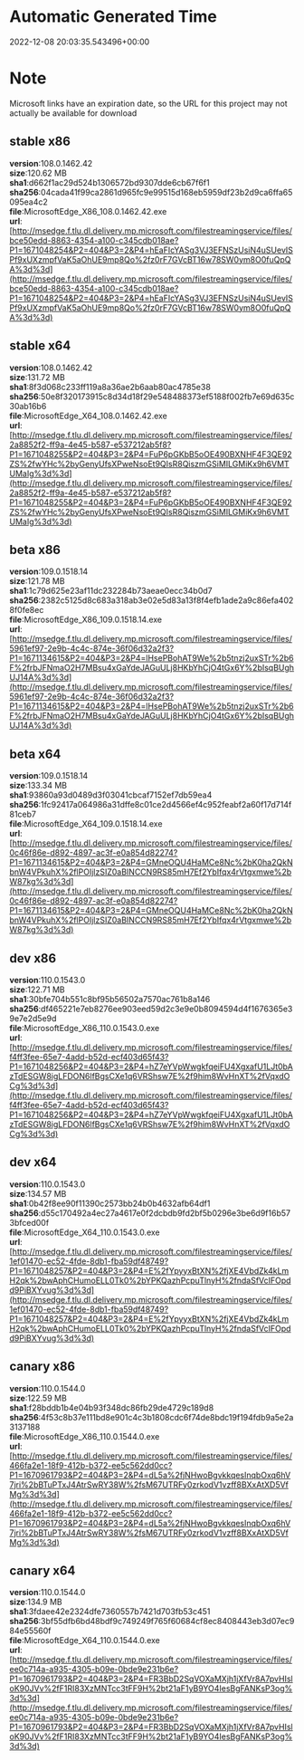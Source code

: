 # Automatic Generated Time
2022-12-08 20:03:35.543496+00:00

# Note
Microsoft links have an expiration date, so the URL for this project may not actually be available for download

## stable x86
**version**:108.0.1462.42  
**size**:120.62 MB  
**sha1**:d662f1ac29d524b1306572bd9307dde6cb67f6f1  
**sha256**:04cada41f99ca2861d965fc9e99515d168eb5959df23b2d9ca6ffa65095ea4c2  
**file**:MicrosoftEdge_X86_108.0.1462.42.exe  
**url**:[http://msedge.f.tlu.dl.delivery.mp.microsoft.com/filestreamingservice/files/bce50edd-8863-4354-a100-c345cdb018ae?P1=1671048254&P2=404&P3=2&P4=hEaFIcYASg3VJ3EFNSzUsiN4uSUevISPf9xUXzmpfVaK5aOhUE9mp8Qo%2fz0rF7GVcBT16w78SW0ym8O0fuQpQA%3d%3d](http://msedge.f.tlu.dl.delivery.mp.microsoft.com/filestreamingservice/files/bce50edd-8863-4354-a100-c345cdb018ae?P1=1671048254&P2=404&P3=2&P4=hEaFIcYASg3VJ3EFNSzUsiN4uSUevISPf9xUXzmpfVaK5aOhUE9mp8Qo%2fz0rF7GVcBT16w78SW0ym8O0fuQpQA%3d%3d)  

## stable x64
**version**:108.0.1462.42  
**size**:131.72 MB  
**sha1**:8f3d068c233ff119a8a36ae2b6aab80ac4785e38  
**sha256**:50e8f320173915c8d34d18f29e548488373ef5188f002fb7e69d635c30ab16b6  
**file**:MicrosoftEdge_X64_108.0.1462.42.exe  
**url**:[http://msedge.f.tlu.dl.delivery.mp.microsoft.com/filestreamingservice/files/2a8852f2-ff9a-4e45-b587-e537212ab5f8?P1=1671048255&P2=404&P3=2&P4=FuP6pGKbB5oOE490BXNHF4F3QE92ZS%2fwYHc%2byGenyUfsXPweNsoEt9QIsR8QiszmGSiMILGMiKx9h6VMTUMaIg%3d%3d](http://msedge.f.tlu.dl.delivery.mp.microsoft.com/filestreamingservice/files/2a8852f2-ff9a-4e45-b587-e537212ab5f8?P1=1671048255&P2=404&P3=2&P4=FuP6pGKbB5oOE490BXNHF4F3QE92ZS%2fwYHc%2byGenyUfsXPweNsoEt9QIsR8QiszmGSiMILGMiKx9h6VMTUMaIg%3d%3d)  

## beta x86
**version**:109.0.1518.14  
**size**:121.78 MB  
**sha1**:1c79d625e23af11dc232284b73aeae0ecc34b0d7  
**sha256**:2382c5125d8c683a318ab3e02e5d83a13f8f4efb1ade2a9c86efa4028f0fe8ec  
**file**:MicrosoftEdge_X86_109.0.1518.14.exe  
**url**:[http://msedge.f.tlu.dl.delivery.mp.microsoft.com/filestreamingservice/files/5961ef97-2e9b-4c4c-874e-36f06d32a2f3?P1=1671134615&P2=404&P3=2&P4=lHsePBohAT9We%2b5tnzj2uxSTr%2b6F%2frbJFNmaO2H7MBsu4xGaYdeJAGuULj8HKbYhCjO4tGx6Y%2bIsqBUghUJ14A%3d%3d](http://msedge.f.tlu.dl.delivery.mp.microsoft.com/filestreamingservice/files/5961ef97-2e9b-4c4c-874e-36f06d32a2f3?P1=1671134615&P2=404&P3=2&P4=lHsePBohAT9We%2b5tnzj2uxSTr%2b6F%2frbJFNmaO2H7MBsu4xGaYdeJAGuULj8HKbYhCjO4tGx6Y%2bIsqBUghUJ14A%3d%3d)  

## beta x64
**version**:109.0.1518.14  
**size**:133.34 MB  
**sha1**:93860a93d0489d3f03041cbcaf7152ef7db59ea4  
**sha256**:1fc92417a064986a31dffe8c01ce2d4566ef4c952feabf2a60f17d714f81ceb7  
**file**:MicrosoftEdge_X64_109.0.1518.14.exe  
**url**:[http://msedge.f.tlu.dl.delivery.mp.microsoft.com/filestreamingservice/files/0c46f86e-d892-4897-ac3f-e0a854d82274?P1=1671134615&P2=404&P3=2&P4=GMneOQU4HaMCe8Nc%2bK0ha2QkNbnW4VPkuhX%2flPOIjlzSIZ0aBINCCN9RS85mH7Ef2YbIfqx4rVtgxmwe%2bW87kg%3d%3d](http://msedge.f.tlu.dl.delivery.mp.microsoft.com/filestreamingservice/files/0c46f86e-d892-4897-ac3f-e0a854d82274?P1=1671134615&P2=404&P3=2&P4=GMneOQU4HaMCe8Nc%2bK0ha2QkNbnW4VPkuhX%2flPOIjlzSIZ0aBINCCN9RS85mH7Ef2YbIfqx4rVtgxmwe%2bW87kg%3d%3d)  

## dev x86
**version**:110.0.1543.0  
**size**:122.71 MB  
**sha1**:30bfe704b551c8bf95b56502a7570ac761b8a146  
**sha256**:df465221e7eb8276ee903eed59d2c3e9e0b8094594d4f1676365e39e7e2d5e9d  
**file**:MicrosoftEdge_X86_110.0.1543.0.exe  
**url**:[http://msedge.f.tlu.dl.delivery.mp.microsoft.com/filestreamingservice/files/f4ff3fee-65e7-4add-b52d-ecf403d65f43?P1=1671048256&P2=404&P3=2&P4=hZ7eYVpWwgkfqeiFU4XgxafU1LJt0bAzTdESGW8igLFDON6lfBgsCXe1q6VRShsw7E%2f9him8WvHnXT%2fVqxdOCg%3d%3d](http://msedge.f.tlu.dl.delivery.mp.microsoft.com/filestreamingservice/files/f4ff3fee-65e7-4add-b52d-ecf403d65f43?P1=1671048256&P2=404&P3=2&P4=hZ7eYVpWwgkfqeiFU4XgxafU1LJt0bAzTdESGW8igLFDON6lfBgsCXe1q6VRShsw7E%2f9him8WvHnXT%2fVqxdOCg%3d%3d)  

## dev x64
**version**:110.0.1543.0  
**size**:134.57 MB  
**sha1**:0b42f8ee90f11390c2573bb24b0b4632afb64df1  
**sha256**:d55c170492a4ec27a4617e0f2dcbdb9fd2bf5b0296e3be6d9f16b573bfced00f  
**file**:MicrosoftEdge_X64_110.0.1543.0.exe  
**url**:[http://msedge.f.tlu.dl.delivery.mp.microsoft.com/filestreamingservice/files/1ef01470-ec52-4fde-8db1-fba59df48749?P1=1671048257&P2=404&P3=2&P4=E%2fYpyyxBtXN%2fjXE4VbdZk4kLmH2qk%2bwAphCHumoELL0Tk0%2bYPKQazhPcpuTlnyH%2fndaSfVcIFOpdd9PiBXYvug%3d%3d](http://msedge.f.tlu.dl.delivery.mp.microsoft.com/filestreamingservice/files/1ef01470-ec52-4fde-8db1-fba59df48749?P1=1671048257&P2=404&P3=2&P4=E%2fYpyyxBtXN%2fjXE4VbdZk4kLmH2qk%2bwAphCHumoELL0Tk0%2bYPKQazhPcpuTlnyH%2fndaSfVcIFOpdd9PiBXYvug%3d%3d)  

## canary x86
**version**:110.0.1544.0  
**size**:122.59 MB  
**sha1**:f28bddb1b4e04b93f348dc86fb29de4729c189d8  
**sha256**:4f53c8b37e111bd8e901c4c3b1808cdc6f74de8bdc19f194fdb9a5e2a3137188  
**file**:MicrosoftEdge_X86_110.0.1544.0.exe  
**url**:[http://msedge.f.tlu.dl.delivery.mp.microsoft.com/filestreamingservice/files/466fa2e1-18f9-412b-b372-ee5c562dd0cc?P1=1670961793&P2=404&P3=2&P4=dL5a%2fjNHwoBgvkkqesInqbOxq6hV7jri%2bBTuPTxJ4AtrSwRY38W%2fsM67UTRFy0zrkodV1vzff8BXxAtXD5VfMg%3d%3d](http://msedge.f.tlu.dl.delivery.mp.microsoft.com/filestreamingservice/files/466fa2e1-18f9-412b-b372-ee5c562dd0cc?P1=1670961793&P2=404&P3=2&P4=dL5a%2fjNHwoBgvkkqesInqbOxq6hV7jri%2bBTuPTxJ4AtrSwRY38W%2fsM67UTRFy0zrkodV1vzff8BXxAtXD5VfMg%3d%3d)  

## canary x64
**version**:110.0.1544.0  
**size**:134.9 MB  
**sha1**:3fdaee42e2324dfe7360557b7421d703fb53c451  
**sha256**:3bf55dfb6bd48bdf9c749249f765f60684cf8ec8408443eb3d07ec984e55560f  
**file**:MicrosoftEdge_X64_110.0.1544.0.exe  
**url**:[http://msedge.f.tlu.dl.delivery.mp.microsoft.com/filestreamingservice/files/ee0c714a-a935-4305-b09e-0bde9e231b6e?P1=1670961793&P2=404&P3=2&P4=FR3BbD2SqVOXaMXjh1jXfVr8A7pvHIsloK90JVv%2fF1RI83XzMNTcc3tFF9H%2bt21aF1yB9YO4IesBgFANKsP3og%3d%3d](http://msedge.f.tlu.dl.delivery.mp.microsoft.com/filestreamingservice/files/ee0c714a-a935-4305-b09e-0bde9e231b6e?P1=1670961793&P2=404&P3=2&P4=FR3BbD2SqVOXaMXjh1jXfVr8A7pvHIsloK90JVv%2fF1RI83XzMNTcc3tFF9H%2bt21aF1yB9YO4IesBgFANKsP3og%3d%3d)  

